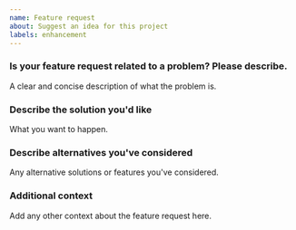 ```yaml
---
name: Feature request
about: Suggest an idea for this project
labels: enhancement
---
```


### Is your feature request related to a problem? Please describe.
A clear and concise description of what the problem is.

### Describe the solution you'd like
What you want to happen.

### Describe alternatives you've considered
Any alternative solutions or features you've considered.

### Additional context
Add any other context about the feature request here.


